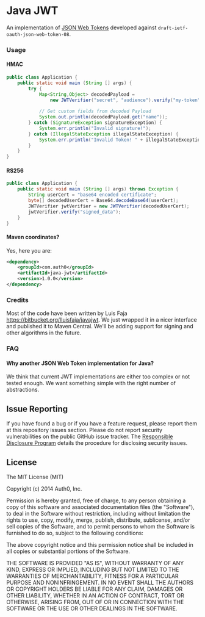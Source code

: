 # Java JWT

An implementation of [JSON Web Tokens](http://self-issued.info/docs/draft-ietf-oauth-json-web-token.html) developed against `draft-ietf-oauth-json-web-token-08`.

### Usage

#### HMAC
```java
public class Application {
    public static void main (String [] args) {
        try {
            Map<String,Object> decodedPayload =
                new JWTVerifier("secret", "audience").verify("my-token");
                
            // Get custom fields from decoded Payload
            System.out.println(decodedPayload.get("name"));
        } catch (SignatureException signatureException) {
            System.err.println("Invalid signature!");
        } catch (IllegalStateException illegalStateException) {
            System.err.println("Invalid Token! " + illegalStateException);
        }
    }
}
```

#### RS256
```java
public class Application {
    public static void main (String [] args) throws Exception {
        String userCert = "base64 encoded certificate";
        byte[] decodedUserCert = Base64.decodeBase64(userCert);
        JWTVerifier jwtVerifier = new JWTVerifier(decodedUserCert);
        jwtVerifier.verify("signed_data");
    }
}
```

#### Maven coordinates?

Yes, here you are:

```xml
<dependency>
    <groupId>com.auth0</groupId>
    <artifactId>java-jwt</artifactId>
    <version>1.0.0</version>
</dependency>
```

### Credits

Most of the code have been written by Luis Faja <https://bitbucket.org/lluisfaja/javajwt>. We just wrapped it in a nicer interface and published it to Maven Central. We'll be adding support for signing and other algorithms in the future.

### FAQ


#### Why another JSON Web Token implementation for Java?
We think that current JWT implementations are either too complex or not tested enough. We want something simple with the right number of abstractions.

## Issue Reporting

If you have found a bug or if you have a feature request, please report them at this repository issues section. Please do not report security vulnerabilities on the public GitHub issue tracker. The [Responsible Disclosure Program](https://auth0.com/whitehat) details the procedure for disclosing security issues.

## License

The MIT License (MIT)

Copyright (c) 2014 Auth0, Inc.

Permission is hereby granted, free of charge, to any person obtaining a copy
of this software and associated documentation files (the "Software"), to deal
in the Software without restriction, including without limitation the rights
to use, copy, modify, merge, publish, distribute, sublicense, and/or sell
copies of the Software, and to permit persons to whom the Software is
furnished to do so, subject to the following conditions:

The above copyright notice and this permission notice shall be included in
all copies or substantial portions of the Software.

THE SOFTWARE IS PROVIDED "AS IS", WITHOUT WARRANTY OF ANY KIND, EXPRESS OR
IMPLIED, INCLUDING BUT NOT LIMITED TO THE WARRANTIES OF MERCHANTABILITY,
FITNESS FOR A PARTICULAR PURPOSE AND NONINFRINGEMENT. IN NO EVENT SHALL THE
AUTHORS OR COPYRIGHT HOLDERS BE LIABLE FOR ANY CLAIM, DAMAGES OR OTHER
LIABILITY, WHETHER IN AN ACTION OF CONTRACT, TORT OR OTHERWISE, ARISING FROM,
OUT OF OR IN CONNECTION WITH THE SOFTWARE OR THE USE OR OTHER DEALINGS IN
THE SOFTWARE.
